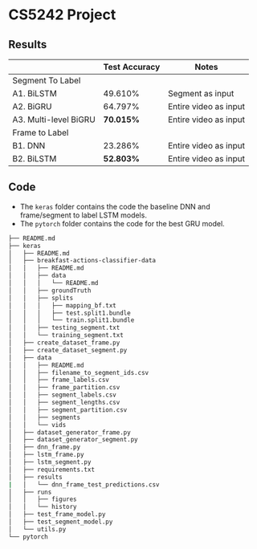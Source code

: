 # CS5242 Project

## Results

|                       | Test Accuracy | Notes                 |
|-----------------------|---------------|-----------------------|
| Segment To Label      |               |                       |
| A1. BiLSTM            |    49.610%    | Segment as input      |
| A2. BiGRU             |    64.797%    | Entire video as input |
| A3. Multi-level BiGRU |    **70.015%**    | Entire video as input |
| Frame to Label        |               |                       |
| B1. DNN               |    23.286%    | Entire video as input |
| B2. BiLSTM            |    **52.803%**    | Entire video as input |

## Code

- The `keras` folder contains the code the baseline DNN and frame/segment to label LSTM models.
- The `pytorch` folder contains the code for the best GRU model.

```sh
├── README.md
├── keras
│   ├── README.md
│   ├── breakfast-actions-classifier-data
│   │   ├── README.md
│   │   ├── data
│   │   │   └── README.md
│   │   ├── groundTruth
│   │   ├── splits
│   │   │   ├── mapping_bf.txt
│   │   │   ├── test.split1.bundle
│   │   │   └── train.split1.bundle
│   │   ├── testing_segment.txt
│   │   └── training_segment.txt
│   ├── create_dataset_frame.py
│   ├── create_dataset_segment.py
│   ├── data
│   │   ├── README.md
│   │   ├── filename_to_segment_ids.csv
│   │   ├── frame_labels.csv
│   │   ├── frame_partition.csv
│   │   ├── segment_labels.csv
│   │   ├── segment_lengths.csv
│   │   ├── segment_partition.csv
│   │   ├── segments
│   │   └── vids
│   ├── dataset_generator_frame.py
│   ├── dataset_generator_segment.py
│   ├── dnn_frame.py
│   ├── lstm_frame.py
│   ├── lstm_segment.py
│   ├── requirements.txt
│   ├── results
|   │   └── dnn_frame_test_predictions.csv
│   ├── runs
│   │   ├── figures
│   │   └── history
│   ├── test_frame_model.py
│   ├── test_segment_model.py
│   └── utils.py
└── pytorch
```
